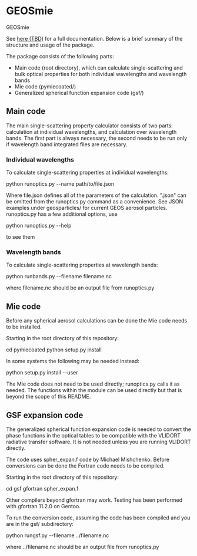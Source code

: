 # GEOSmie
GEOSmie

See [here (TBD)](tbd) for a full documentation. Below is a brief summary of the structure and usage of the package.

The package consists of the following parts:

- Main code (root directory), which can calculate single-scattering and bulk optical properties for both individual wavelengths and wavelength bands
- Mie code (pymiecoated/)
- Generalized spherical function expansion code (gsf/)

## Main code

The main single-scattering property calculator consists of two parts: calculation at individual wavelengths, and calculation over wavelength bands. The first part is always necessary, the second needs to be run only if wavelength band integrated files are necessary.

### Individual wavelengths

To calculate single-scattering properties at individual wavelengths:

python runoptics.py --name path/to/file.json

Where file.json defines all of the parameters of the calculation. ".json" can be omitted from the runoptics.py command as a convenience. See JSON examples under geosparticles/ for current GEOS aerosol particles. runoptics.py has a few additional options, use

python runoptics.py --help

to see them

### Wavelength bands

To calculate single-scattering properties at wavelength bands:

python runbands.py --filename filename.nc

where filename.nc should be an output file from runoptics.py

## Mie code

Before any spherical aerosol calculations can be done the Mie code needs to be installed.

Starting in the root directory of this repository:

cd pymiecoated
python setup.py install

In some systems the following may be needed instead:

python setup.py install --user

The Mie code does not need to be used directly; runoptics.py calls it as needed. The functions within the module can be used directly but that is beyond the scope of this README.

## GSF expansion code

The generalized spherical function expansion code is needed to convert the phase functions in the optical tables to be compatible with the VLIDORT radiative transfer software. It is not needed unless you are running VLIDORT directly.

The code uses spher_expan.f code by Michael Mishchenko. Before conversions can be done the Fortran code needs to be compiled. 

Starting in the root directory of this repository:

cd gsf
gfortran spher_expan.f

Other compilers beyond gfortran may work. Testing has been performed with gfortran 11.2.0 on Gentoo.

To run the conversion code, assuming the code has been compiled and you are in the gsf/ subdirectory:

python rungsf.py --filename ../filename.nc

where ../filename.nc should be an output file from runoptics.py
